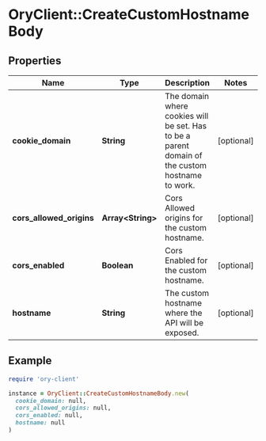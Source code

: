 # OryClient::CreateCustomHostnameBody

## Properties

| Name | Type | Description | Notes |
| ---- | ---- | ----------- | ----- |
| **cookie_domain** | **String** | The domain where cookies will be set. Has to be a parent domain of the custom hostname to work. | [optional] |
| **cors_allowed_origins** | **Array&lt;String&gt;** | Cors Allowed origins for the custom hostname. | [optional] |
| **cors_enabled** | **Boolean** | Cors Enabled for the custom hostname. | [optional] |
| **hostname** | **String** | The custom hostname where the API will be exposed. | [optional] |

## Example

```ruby
require 'ory-client'

instance = OryClient::CreateCustomHostnameBody.new(
  cookie_domain: null,
  cors_allowed_origins: null,
  cors_enabled: null,
  hostname: null
)
```

